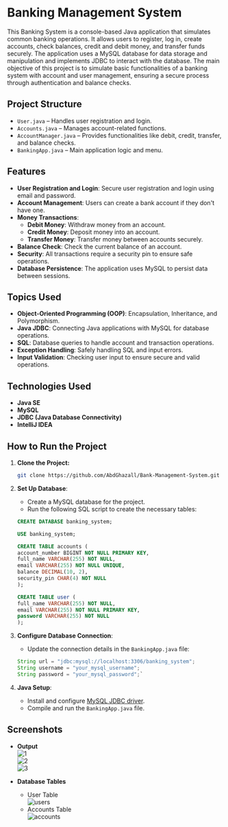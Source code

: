 # Banking Management System

This Banking System is a console-based Java application that simulates common banking operations. It allows users to register, log in, create accounts, check balances, credit and debit money, and transfer funds securely. The application uses a MySQL database for data storage and manipulation and implements JDBC to interact with the database. The main objective of this project is to simulate basic functionalities of a banking system with account and user management, ensuring a secure process through authentication and balance checks.

## Project Structure

-   `User.java` – Handles user registration and login.
-   `Accounts.java` – Manages account-related functions.
-   `AccountManager.java` – Provides functionalities like debit, credit, transfer, and balance checks.
-   `BankingApp.java` – Main application logic and menu.


## Features

-   **User Registration and Login**: Secure user registration and login using email and password.
-   **Account Management**: Users can create a bank account if they don't have one.
-   **Money Transactions**:
    -   **Debit Money**: Withdraw money from an account.
    -   **Credit Money**: Deposit money into an account.
    -   **Transfer Money**: Transfer money between accounts securely.
-   **Balance Check**: Check the current balance of an account.
-   **Security**: All transactions require a security pin to ensure safe operations.
-   **Database Persistence**: The application uses MySQL to persist data between sessions.



## Topics Used

-   **Object-Oriented Programming (OOP)**: Encapsulation, Inheritance, and Polymorphism.
-   **Java JDBC**: Connecting Java applications with MySQL for database operations.
-   **SQL**: Database queries to handle account and transaction operations.
-   **Exception Handling**: Safely handling SQL and input errors.
-   **Input Validation**: Checking user input to ensure secure and valid operations.


## Technologies Used

-   **Java SE**
-   **MySQL**
-   **JDBC (Java Database Connectivity)**
-   **IntelliJ IDEA**

## How to Run the Project



1.  **Clone the Project:**
    
    ```bash
    git clone https://github.com/AbdGhazall/Bank-Management-System.git
    ``` 
    
2.  **Set Up Database**:
    
    -   Create a MySQL database for the project.
    -   Run the following SQL script to create the necessary tables:

    
    ```sql
    CREATE DATABASE banking_system;
    
    USE banking_system;
    
	CREATE TABLE accounts ( 
	account_number BIGINT NOT NULL PRIMARY KEY, 
	full_name VARCHAR(255) NOT NULL, 
	email VARCHAR(255) NOT NULL UNIQUE, 
	balance DECIMAL(10, 2), 
	security_pin CHAR(4) NOT NULL 
	);
	
    CREATE TABLE user (
    full_name VARCHAR(255) NOT NULL,
    email VARCHAR(255) NOT NULL PRIMARY KEY,
    password VARCHAR(255) NOT NULL
	);
    ```
3.  **Configure Database Connection**:
    
    -   Update the connection details in the `BankingApp.java` file:
    
    ```java
    String url = "jdbc:mysql://localhost:3306/banking_system";
    String username = "your_mysql_username";
    String password = "your_mysql_password";` 
    ```
    

 4. **Java Setup**:
    -   Install and configure  [MySQL JDBC driver](https://dev.mysql.com/downloads/connector/j/).
    -   Compile and run the  `BankingApp.java`  file.



## Screenshots



- **Output**    
	![1](https://github.com/user-attachments/assets/81c388c8-9176-4d90-870d-71ba3b1f0f7c)    
 	![2](https://github.com/user-attachments/assets/d2cde604-a59c-4a65-9049-012d80b769ca)    
   	![3](https://github.com/user-attachments/assets/8ede5919-5242-4052-8935-45720adce888)    

- **Database Tables**  
	- User Table    
 	  ![users](https://github.com/user-attachments/assets/8b4f202d-844a-4b59-bb6c-350dc5a1d1ab)
   	- Accounts Table    
	![accounts](https://github.com/user-attachments/assets/a413281a-b057-49d5-9f4d-c5183e7a7e47)
